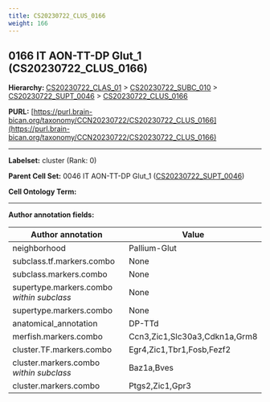 ```yaml
---
title: CS20230722_CLUS_0166
weight: 166
---
```

## 0166 IT AON-TT-DP Glut_1 (CS20230722_CLUS_0166)
<b>Hierarchy: </b>
[CS20230722_CLAS_01](../CS20230722_CLAS_01) >
[CS20230722_SUBC_010](../CS20230722_SUBC_010) >
[CS20230722_SUPT_0046](../CS20230722_SUPT_0046) >
[CS20230722_CLUS_0166](../CS20230722_CLUS_0166)

**PURL:** [https://purl.brain-bican.org/taxonomy/CCN20230722/CS20230722_CLUS_0166](https://purl.brain-bican.org/taxonomy/CCN20230722/CS20230722_CLUS_0166)

---


**Labelset:** cluster (Rank: 0)

**Parent Cell Set:** 0046 IT AON-TT-DP Glut_1 ([CS20230722_SUPT_0046](../CS20230722_SUPT_0046))



**Cell Ontology Term:** 

[MARKER GENES.]: #


---

[TRANSFERRED ANNOTATIONS.]: #


[AUTHOR ANNOTATION FIELDS.]: #


**Author annotation fields:**

| Author annotation | Value |
|-------------------|-------|
|neighborhood|Pallium-Glut|
|subclass.tf.markers.combo|None|
|subclass.markers.combo|None|
|supertype.markers.combo _within subclass_|None|
|supertype.markers.combo|None|
|anatomical_annotation|DP-TTd|
|merfish.markers.combo|Ccn3,Zic1,Slc30a3,Cdkn1a,Grm8|
|cluster.TF.markers.combo|Egr4,Zic1,Tbr1,Fosb,Fezf2|
|cluster.markers.combo _within subclass_|Baz1a,Bves|
|cluster.markers.combo|Ptgs2,Zic1,Gpr3|
